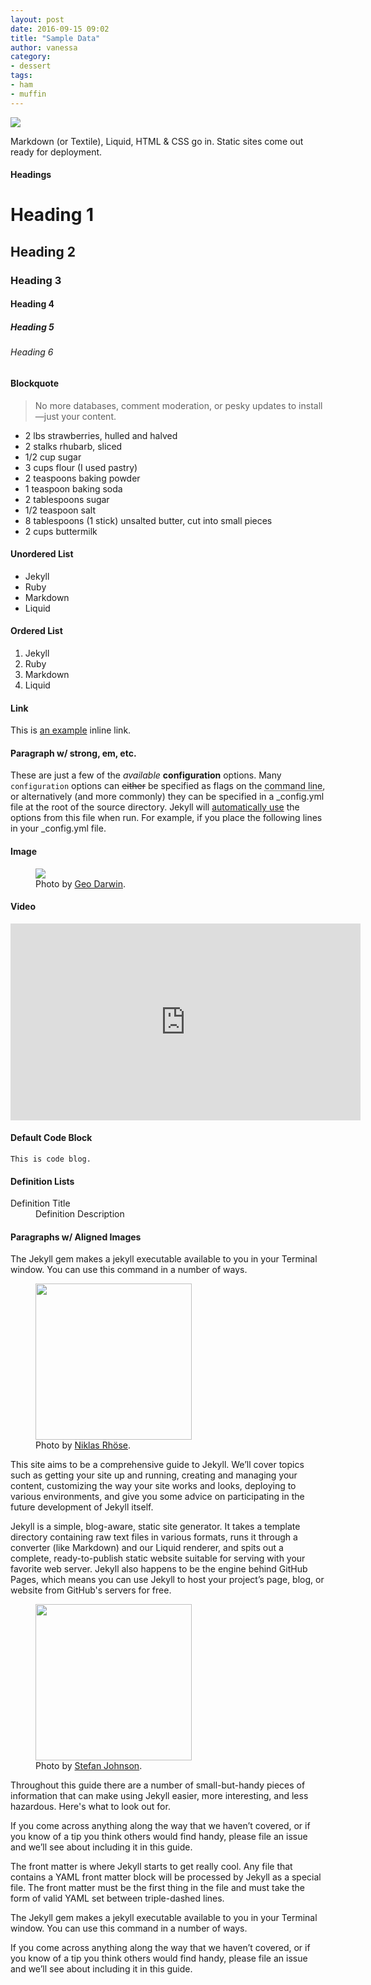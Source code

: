 ```yaml
---
layout: post
date: 2016-09-15 09:02
title: "Sample Data"
author: vanessa
category:
- dessert
tags:
- ham
- muffin
---
```


<img src="https://s3.eu-west-2.amazonaws.com/grubdaily/chicken_ham_pie.jpg" />

Markdown (or Textile), Liquid, HTML & CSS go in. Static sites come out ready for deployment.

#### Headings

# Heading 1

## Heading 2

### Heading 3

#### Heading 4

##### Heading 5

###### Heading 6

#### Blockquote

> No more databases, comment moderation, or pesky updates to install—just your content.

* 2 lbs strawberries, hulled and halved
* 2 stalks rhubarb, sliced
* 1/2 cup sugar
* 3 cups flour (I used pastry)
* 2 teaspoons baking powder
* 1 teaspoon baking soda
* 2 tablespoons sugar
* 1/2 teaspoon salt
* 8 tablespoons (1 stick) unsalted butter, cut into small pieces
* 2 cups buttermilk

#### Unordered List

* Jekyll
* Ruby
* Markdown
* Liquid

#### Ordered List

1. Jekyll
2. Ruby
3. Markdown
4. Liquid

#### Link

This is <a href="http://example.com/" title="Title">an example</a> inline link.

#### Paragraph w/ strong, em, etc.

These are just a few of the *available* **configuration** options. Many <code>configuration</code> options can <strike>either</strike> be specified as flags on the <abbr title="Command Line Tool">command line</abbr>, or alternatively (and more commonly) they can be specified in a _config.yml file at the root of the source directory. Jekyll will <a href="http://joro.me/" target="_blank">automatically use</a> the options from this file when run. For example, if you place the following lines in your _config.yml file.

#### Image
<figure class="aligncenter">
	<img src="https://images.unsplash.com/photo-1444952483853-7c36e902e722?dpr=1&auto=format&crop=entropy&fit=crop&w=1500&h=1125&q=80&cs=tinysrgb" />
	<figcaption>Photo by <a href="https://unsplash.com/@geostablephl" target="_blank">Geo Darwin</a>.</figcaption>
</figure>

#### Video

<iframe width="560" height="315" src="https://www.youtube.com/embed/iWowJBRMtpc" frameborder="0" allowfullscreen></iframe>

#### Default Code Block

    This is code blog.

#### Definition Lists

<dl>
    <dt>Definition Title</dt>
    <dd>Definition Description</dd>
</dl>

#### Paragraphs w/ Aligned Images

The Jekyll gem makes a jekyll executable available to you in your Terminal window. You can use this command in a number of ways.

<figure class="alignleft">
	<img width="250" src="https://images.unsplash.com/photo-1428660386617-8d277e7deaf2?dpr=1&auto=format&crop=entropy&fit=crop&w=1500&h=1125&q=80&cs=tinysrgb" />
	<figcaption>Photo by <a href="https://unsplash.com/@blitzer" target="_blank">Niklas Rhöse</a>.</figcaption>
</figure>

This site aims to be a comprehensive guide to Jekyll. We’ll cover topics such as getting your site up and running, creating and managing your content, customizing the way your site works and looks, deploying to various environments, and give you some advice on participating in the future development of Jekyll itself.

Jekyll is a simple, blog-aware, static site generator. It takes a template directory containing raw text files in various formats, runs it through a converter (like Markdown) and our Liquid renderer, and spits out a complete, ready-to-publish static website suitable for serving with your favorite web server. Jekyll also happens to be the engine behind GitHub Pages, which means you can use Jekyll to host your project’s page, blog, or website from GitHub's servers for free.

<figure class="alignright">
	<img width="250" src="https://images.unsplash.com/photo-1471253387723-35c53c9f97ca?dpr=1&auto=format&crop=entropy&fit=crop&w=1500&h=2250&q=80&cs=tinysrgb" />
	<figcaption>Photo by <a href="https://unsplash.com/@stefanjonhson" target="_blank">Stefan Johnson</a>.</figcaption>
</figure>

Throughout this guide there are a number of small-but-handy pieces of information that can make using Jekyll easier, more interesting, and less hazardous. Here's what to look out for.

If you come across anything along the way that we haven’t covered, or if you know of a tip you think others would find handy, please file an issue and we’ll see about including it in this guide.

The front matter is where Jekyll starts to get really cool. Any file that contains a YAML front matter block will be processed by Jekyll as a special file. The front matter must be the first thing in the file and must take the form of valid YAML set between triple-dashed lines.

The Jekyll gem makes a jekyll executable available to you in your Terminal window. You can use this command in a number of ways.

If you come across anything along the way that we haven’t covered, or if you know of a tip you think others would find handy, please file an issue and we’ll see about including it in this guide.
